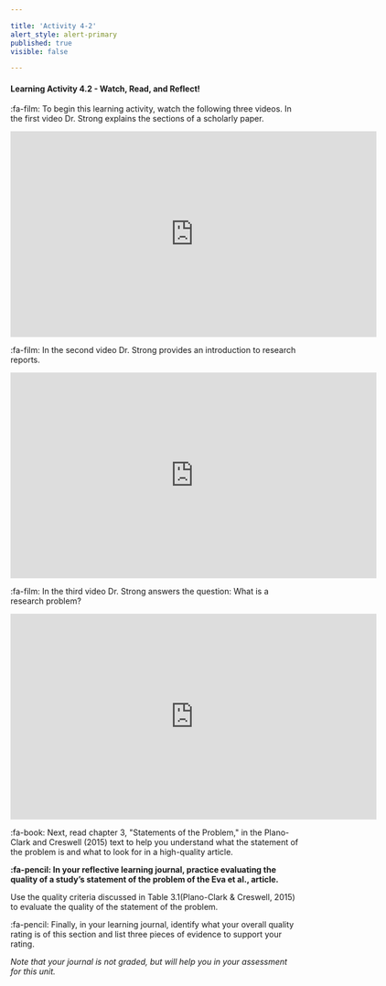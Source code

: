 ```yaml
---

title: 'Activity 4-2'
alert_style: alert-primary
published: true
visible: false

---
```


#### Learning Activity 4.2 - Watch, Read, and Reflect!

:fa-film: To begin this learning activity, watch the following three videos.  In the first video Dr. Strong explains the sections of a scholarly paper.

<iframe width="640" height="360" src="https://web.microsoftstream.com/embed/video/5922e767-9f40-4abb-bd05-fc93944957d5?autoplay=false&showinfo=true" allowfullscreen style="border:none;"></iframe>

:fa-film: In the second video Dr. Strong provides an introduction to research reports. 

<iframe width="640" height="360" src="https://web.microsoftstream.com/embed/video/ee69df20-570f-45a0-bbc3-91f42be6d95b?autoplay=false&showinfo=true" allowfullscreen style="border:none;"></iframe>



:fa-film: In the third video Dr. Strong answers the question: What is a research problem?



<iframe width="640" height="360" src="https://web.microsoftstream.com/embed/video/c0b77ec9-0bbe-4599-b722-cd972920edc8?autoplay=false&showinfo=true" allowfullscreen style="border:none;"></iframe>



:fa-book: Next, read chapter 3, "Statements of the Problem," in the Plano-Clark and Creswell (2015) text to help you understand what the statement of the problem is and what to look for in a high-quality article. 

**:fa-pencil: In your reflective learning journal, practice evaluating the quality of a study’s statement of the problem of the Eva et al., article.**

Use the quality criteria discussed in Table 3.1(Plano-Clark & Creswell, 2015) to evaluate the quality of the statement of the problem. 

:fa-pencil: Finally, in your learning journal, identify what your overall quality rating is of this section and list three pieces of evidence to support your rating.

*Note that your journal is not graded, but will help you in your assessment for this unit.*

